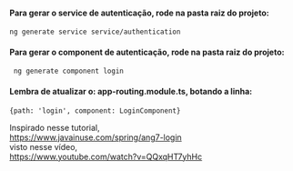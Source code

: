 #### Para gerar o service de autenticação, rode na pasta raiz do projeto:
``` ng generate service service/authentication ```

#### Para gerar o component de autenticação, rode na pasta raiz do projeto:
``` ng generate component login```

#### Lembra de atualizar o: app-routing.module.ts, botando a linha:
``` {path: 'login', component: LoginComponent} ```

Inspirado nesse tutorial, <br> https://www.javainuse.com/spring/ang7-login <br> visto nesse vídeo, <br> https://www.youtube.com/watch?v=QQxqHT7yhHc
